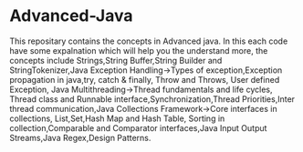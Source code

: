 # Advanced-Java

This repositary contains the concepts in Advanced java. In this each code have some expalnation which will help you the understand more, the concepts include Strings,String Buffer,String Builder and StringTokenizer,Java Exception Handling->Types of exception,Exception propagation in java,try, catch & finally, Throw and Throws, User defined Exception, Java Multithreading->Thread fundamentals and life cycles, Thread class and Runnable interface,Synchronization,Thread Priorities,Inter thread communication,Java Collections Framework->Core interfaces in collections, List,Set,Hash Map and Hash Table, Sorting in collection,Comparable and Comparator interfaces,Java Input Output Streams,Java Regex,Design Patterns. 
